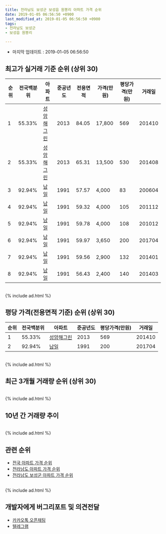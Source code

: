 ```yaml
---
title: 전라남도 보성군 보성읍 원봉리 아파트 가격 순위
date: 2019-01-05 06:56:50 +0900
last_modified_at: 2019-01-05 06:56:50 +0900
tags:
- 전라남도 보성군
- 보성읍 원봉리

---
```


* 마지막 업데이트 : 2019-01-05 06:56:50

## 최고가 실거래 기준 순위 (상위 30)


|순위|전국백분위|아파트|준공년도|전용면적|가격(만원)|평당가격(만원)|거래일|
|---|---|---|---|---|---|---|---|
|1|55.33%|[성암해그린](https://search.naver.com/search.naver?query=%EC%A0%84%EB%9D%BC%EB%82%A8%EB%8F%84+%EB%B3%B4%EC%84%B1%EA%B5%B0+%EB%B3%B4%EC%84%B1%EC%9D%8D+%EC%9B%90%EB%B4%89%EB%A6%AC+%EC%84%B1%EC%95%94%ED%95%B4%EA%B7%B8%EB%A6%B0)|2013|84.05|17,800|569|201410|
|2|55.33%|[성암해그린](https://search.naver.com/search.naver?query=%EC%A0%84%EB%9D%BC%EB%82%A8%EB%8F%84+%EB%B3%B4%EC%84%B1%EA%B5%B0+%EB%B3%B4%EC%84%B1%EC%9D%8D+%EC%9B%90%EB%B4%89%EB%A6%AC+%EC%84%B1%EC%95%94%ED%95%B4%EA%B7%B8%EB%A6%B0)|2013|65.31|13,500|530|201408|
|3|92.94%|[남일](https://search.naver.com/search.naver?query=%EC%A0%84%EB%9D%BC%EB%82%A8%EB%8F%84+%EB%B3%B4%EC%84%B1%EA%B5%B0+%EB%B3%B4%EC%84%B1%EC%9D%8D+%EC%9B%90%EB%B4%89%EB%A6%AC+%EB%82%A8%EC%9D%BC)|1991|57.57|4,000|83|200604|
|4|92.94%|[남일](https://search.naver.com/search.naver?query=%EC%A0%84%EB%9D%BC%EB%82%A8%EB%8F%84+%EB%B3%B4%EC%84%B1%EA%B5%B0+%EB%B3%B4%EC%84%B1%EC%9D%8D+%EC%9B%90%EB%B4%89%EB%A6%AC+%EB%82%A8%EC%9D%BC)|1991|59.32|4,000|105|201112|
|5|92.94%|[남일](https://search.naver.com/search.naver?query=%EC%A0%84%EB%9D%BC%EB%82%A8%EB%8F%84+%EB%B3%B4%EC%84%B1%EA%B5%B0+%EB%B3%B4%EC%84%B1%EC%9D%8D+%EC%9B%90%EB%B4%89%EB%A6%AC+%EB%82%A8%EC%9D%BC)|1991|59.78|4,000|108|201012|
|6|92.94%|[남일](https://search.naver.com/search.naver?query=%EC%A0%84%EB%9D%BC%EB%82%A8%EB%8F%84+%EB%B3%B4%EC%84%B1%EA%B5%B0+%EB%B3%B4%EC%84%B1%EC%9D%8D+%EC%9B%90%EB%B4%89%EB%A6%AC+%EB%82%A8%EC%9D%BC)|1991|59.97|3,650|200|201704|
|7|92.94%|[남일](https://search.naver.com/search.naver?query=%EC%A0%84%EB%9D%BC%EB%82%A8%EB%8F%84+%EB%B3%B4%EC%84%B1%EA%B5%B0+%EB%B3%B4%EC%84%B1%EC%9D%8D+%EC%9B%90%EB%B4%89%EB%A6%AC+%EB%82%A8%EC%9D%BC)|1991|59.56|2,900|132|201401|
|8|92.94%|[남일](https://search.naver.com/search.naver?query=%EC%A0%84%EB%9D%BC%EB%82%A8%EB%8F%84+%EB%B3%B4%EC%84%B1%EA%B5%B0+%EB%B3%B4%EC%84%B1%EC%9D%8D+%EC%9B%90%EB%B4%89%EB%A6%AC+%EB%82%A8%EC%9D%BC)|1991|56.43|2,400|140|201403|


<br>
{% include ad.html %}
<br>

## 평당 가격(전용면적 기준) 순위 (상위 30)


|순위|전국백분위|아파트|준공년도|평당가격(만원)|거래일|
|---|---|---|---|---|---|
|1|55.33%|[성암해그린](https://search.naver.com/search.naver?query=%EC%A0%84%EB%9D%BC%EB%82%A8%EB%8F%84+%EB%B3%B4%EC%84%B1%EA%B5%B0+%EB%B3%B4%EC%84%B1%EC%9D%8D+%EC%9B%90%EB%B4%89%EB%A6%AC+%EC%84%B1%EC%95%94%ED%95%B4%EA%B7%B8%EB%A6%B0)|2013|569|201410|
|2|92.94%|[남일](https://search.naver.com/search.naver?query=%EC%A0%84%EB%9D%BC%EB%82%A8%EB%8F%84+%EB%B3%B4%EC%84%B1%EA%B5%B0+%EB%B3%B4%EC%84%B1%EC%9D%8D+%EC%9B%90%EB%B4%89%EB%A6%AC+%EB%82%A8%EC%9D%BC)|1991|200|201704|


<br>
{% include ad.html %}
<br>

## 최근 3개월 거래량 순위 (상위 30)


<div style="width:100%;">
    <canvas id="deal_count_ranking" height="250"></canvas>
</div>


<script>
new Chart(document.getElementById("deal_count_ranking"), {
    type: 'horizontalBar',
    data: {
        labels: ['성암해그린'],
        datasets: [{
            label: '실거래 수',
            data: [2],
            borderColor: "rgba(255, 0, 128, 1)",
            backgroundColor: "rgba(255, 0, 128, 0.5)",
            fill: false,
        }]
    },
    options: {
        responsive: true,
        title: {
            display: true,
            text: '최근 3개월 거래량 순위'
        },
        tooltips: {
            mode: 'index',
            intersect: false,
            callbacks: {
                title: function(tooltipItems, data) {
                    return "실거래 수:";
                },
                label: function(tooltipItem, data) {
                    return data.labels[tooltipItem.index] + ": " + tooltipItem.xLabel;
                }
            }
        },
        hover: {
            mode: 'nearest',
            intersect: true
        },
        scales: {
            xAxes: [{
                display: true,
                scaleLabel: {
                    display: true,
                    labelString: '실거래 수'
                },
                ticks: {
                    suggestedMin: 0,
                }
            }],
            yAxes: [{
                display: true,
                ticks: {
                    autoSkip: false,
                    callback: function(value, index, values) {
                        if (value.length > 15)
                            return value.substr(0, 13) + "...";
                        else
                            return value;
                    }
                },
                scaleLabel: {
                    display: false,
                }
            }]
        }
    }
});

</script>


<br>
{% include ad.html %}
<br>

## 10년 간 거래량 추이


<div style="width:100%;">
    <canvas id="deal_progress" height="250"></canvas>
</div>

<script>
new Chart(document.getElementById("deal_progress"), {
    type: 'line',
    data: {
        labels: ['200901','200902','200903','200904','200905','200906','200907','200908','200909','200910','200911','200912','201001','201002','201003','201004','201005','201006','201007','201008','201009','201010','201011','201012','201101','201102','201103','201104','201105','201106','201107','201108','201109','201110','201111','201112','201201','201202','201203','201204','201205','201206','201207','201208','201209','201210','201211','201212','201301','201302','201303','201304','201305','201306','201307','201308','201309','201310','201311','201312','201401','201402','201403','201404','201405','201406','201407','201408','201409','201410','201411','201412','201501','201502','201503','201504','201505','201506','201507','201508','201509','201510','201511','201512','201601','201602','201603','201604','201605','201606','201607','201608','201609','201610','201611','201612','201701','201702','201703','201704','201705','201706','201707','201708','201709','201710','201711','201712','201801','201802','201803','201804','201805','201806','201807','201808','201809','201810','201811','201812','201901'],
        datasets: [{
            label: '실거래 수',
            pointRadius: 1,
            data: [0, 0, 0, 0, 0, 0, 0, 0, 0, 0, 0, 0, 0, 0, 0, 0, 0, 0, 0, 0, 0, 0, 0, 1, 0, 0, 0, 0, 0, 0, 0, 0, 0, 0, 0, 1, 0, 1, 0, 0, 0, 0, 1, 0, 0, 1, 0, 0, 0, 0, 0, 0, 0, 0, 0, 0, 0, 0, 0, 0, 1, 3, 2, 0, 1, 0, 0, 1, 0, 1, 0, 2, 0, 1, 1, 0, 0, 2, 0, 0, 2, 1, 0, 0, 0, 1, 2, 1, 2, 2, 0, 3, 1, 2, 1, 0, 1, 2, 0, 3, 0, 5, 2, 0, 0, 0, 0, 1, 2, 2, 1, 0, 0, 3, 2, 2, 1, 0, 1, 1, 0],
            borderColor: "rgba(255, 201, 14, 1)",
            backgroundColor: "rgba(255, 201, 14, 0.5)",
            fill: true,
        }]
    },
    options: {
        responsive: true,
        title: {
            display: true,
            text: '10년간 거래량 추이'
        },
        tooltips: {
            mode: 'index',
            intersect: false,
        },
        hover: {
            mode: 'nearest',
            intersect: true
        },
        scales: {
            xAxes: [{
                display: true,
                scaleLabel: {
                    display: true,
                    labelString: '년/월'
                }
            }],
            yAxes: [{
                display: true,
                ticks: {
                    suggestedMin: 0,
                },
                scaleLabel: {
                    display: true,
                    labelString: '실거래 수'
                }
            }]
        }
    }
});

</script>


<br>
{% include ad.html %}
<br>

## 관련 순위

- [전국 아파트 가격 순위](https://inasie.github.io/apt-ranking/전국)
- [전라남도 아파트 가격 순위](https://inasie.github.io/apt-ranking/전라남도)
- [전라남도 보성군 아파트 가격 순위](https://inasie.github.io/apt-ranking/전라남도-보성군)


<br>
{% include ad.html %}
<br>

## 개발자에게 버그리포트 및 의견전달

- [카카오톡 오픈채팅](https://open.kakao.com/o/gLJUAP4)
- [텔레그램](https://t.me/inasie)

